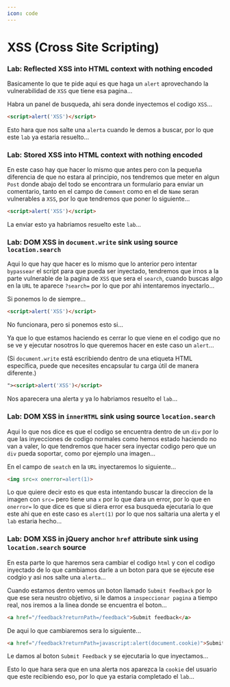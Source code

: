 ```yaml
---
icon: code
---
```


# XSS (Cross Site Scripting)

### Lab: Reflected XSS into HTML context with nothing encoded

Basicamente lo que te pide aqui es que haga un `alert` aprovechando la vulnerabilidad de `XSS` que tiene esa pagina...

Habra un panel de busqueda, ahi sera donde inyectemos el codigo `XSS`...

```html
<script>alert('XSS')</script>
```

Esto hara que nos salte una `alerta` cuando le demos a buscar, por lo que este `lab` ya estaria resuelto...

### Lab: Stored XSS into HTML context with nothing encoded

En este caso hay que hacer lo mismo que antes pero con la pequeña diferencia de que no estara al principio, nos tendremos que meter en algun `Post` donde abajo del todo se encontrara un formulario para enviar un comentario, tanto en el campo de `Comment` como en el de `Name` seran vulnerables a `XSS`, por lo que tendremos que poner lo siguiente...

```html
<script>alert('XSS')</script>
```

La enviar esto ya habriamos resuelto este `lab`...

### Lab: DOM XSS in `document.write` sink using source `location.search`

Aqui lo que hay que hacer es lo mismo que lo anterior pero intentar `bypassear` el script para que pueda ser inyectado, tendremos que irnos a la parte vulnerable de la pagina de `XSS` que sera el `search`, cuando buscas algo en la `URL` te aparece `?search=` por lo que por ahi intentaremos inyectarlo...

Si ponemos lo de siempre...

```html
<script>alert('XSS')</script>
```

No funcionara, pero si ponemos esto si...

Ya que lo que estamos haciendo es cerrar lo que viene en el codigo que no se ve y ejecutar nosotros lo que queremos hacer en este caso un `alert`...

(Si `document.write` está escribiendo dentro de una etiqueta HTML específica, puede que necesites encapsular tu carga útil de manera diferente.)

```html
"><script>alert('XSS')</script>
```

Nos aparecera una alerta y ya lo habriamos resuelto el `lab`...

### Lab: DOM XSS in `innerHTML` sink using source `location.search`

Aqui lo que nos dice es que el codigo se encuentra dentro de un `div` por lo que las inyecciones de codigo normales como hemos estado haciendo no van a valer, lo que tendremos que hacer sera inyectar codigo pero que un `div` pueda soportar, como por ejemplo una imagen...

En el campo de `seatch` en la `URL` inyectaremos lo siguiente...

```html
<img src=x onerror=alert(1)>
```

Lo que quiere decir esto es que esta intentando buscar la direccion de la imagen con `src=` pero tiene una `x` por lo que dara un error, por lo que en `onerror=` lo que dice es que si diera error esa busqueda ejecutaria lo que este ahi que en este caso es `alert(1)` por lo que nos saltaria una alerta y el `lab` estaria hecho...

### Lab: DOM XSS in jQuery anchor `href` attribute sink using `location.search` source

En esta parte lo que haremos sera cambiar el codigo `html` y con el codigo inyectado de lo que cambiamos darle a un boton para que se ejecute ese codgio y asi nos salte una `alerta`...

Cuando estamos dentro vemos un boton llamado `Submit Feedback` por lo que ese sera neustro objetivo, si le damos a `inspeccionar pagina` a tiempo real, nos iremos a la linea donde se encuentra el boton...

```html
<a href="/feedback?returnPath=/feedback">Submit feedback</a>
```

De aqui lo que cambiaremos sera lo siguiente...

```html
<a href="/feedback?returnPath=javascript:alert(document.cookie)">Submit feedback</a>
```

Le damos al boton `Submit Feedback` y se ejecutaria lo que inyectamos...

Esto lo que hara sera que en una alerta nos aparezca la `cookie` del usuario que este recibiendo eso, por lo que ya estaria completado el `lab`...
